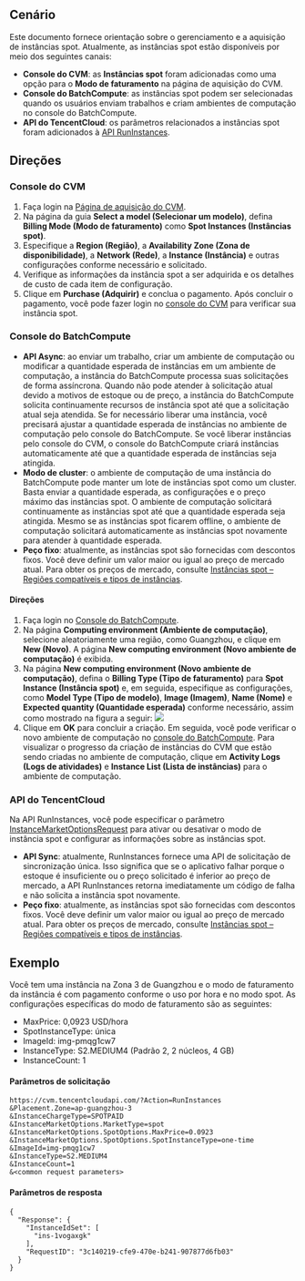 ## Cenário
Este documento fornece orientação sobre o gerenciamento e a aquisição de instâncias spot. Atualmente, as instâncias spot estão disponíveis por meio dos seguintes canais:
- **Console do CVM**: as **Instâncias spot** foram adicionadas como uma opção para o **Modo de faturamento** na página de aquisição do CVM.
- **Console do BatchCompute**: as instâncias spot podem ser selecionadas quando os usuários enviam trabalhos e criam ambientes de computação no console do BatchCompute.
- **API do TencentCloud**: os parâmetros relacionados a instâncias spot foram adicionados à [API RunInstances](https://intl.cloud.tencent.com/document/product/213/33237).


## Direções
### Console do CVM

1. Faça login na [Página de aquisição do CVM](https://buy.cloud.tencent.com/cvm).
2. Na página da guia **Select a model (Selecionar um modelo)**, defina **Billing Mode (Modo de faturamento)** como **Spot Instances (Instâncias spot)**.
3. Especifique a **Region (Região)**, a **Availability Zone (Zona de disponibilidade)**, a **Network (Rede)**, a **Instance (Instância)** e outras configurações conforme necessário e solicitado.
4. Verifique as informações da instância spot a ser adquirida e os detalhes de custo de cada item de configuração.
5. Clique em **Purchase (Adquirir)** e conclua o pagamento.
Após concluir o pagamento, você pode fazer login no [console do CVM](https://console.cloud.tencent.com/cvm) para verificar sua instância spot.

### Console do BatchCompute
- **API Async**: ao enviar um trabalho, criar um ambiente de computação ou modificar a quantidade esperada de instâncias em um ambiente de computação, a instância do BatchCompute processa suas solicitações de forma assíncrona. Quando não pode atender à solicitação atual devido a motivos de estoque ou de preço, a instância do BatchCompute solicita continuamente recursos de instância spot até que a solicitação atual seja atendida.
Se for necessário liberar uma instância, você precisará ajustar a quantidade esperada de instâncias no ambiente de computação pelo console do BatchCompute. Se você liberar instâncias pelo console do CVM, o console do BatchCompute criará instâncias automaticamente até que a quantidade esperada de instâncias seja atingida.
- **Modo de cluster**: o ambiente de computação de uma instância do BatchCompute pode manter um lote de instâncias spot como um cluster. Basta enviar a quantidade esperada, as configurações e o preço máximo das instâncias spot. O ambiente de computação solicitará continuamente as instâncias spot até que a quantidade esperada seja atingida. Mesmo se as instâncias spot ficarem offline, o ambiente de computação solicitará automaticamente as instâncias spot novamente para atender à quantidade esperada.
- **Peço fixo**: atualmente, as instâncias spot são fornecidas com descontos fixos. Você deve definir um valor maior ou igual ao preço de mercado atual. Para obter os preços de mercado, consulte [Instâncias spot – Regiões compatíveis e tipos de instâncias](https://intl.cloud.tencent.com/document/product/213/17817).

#### Direções

1. Faça login no [Console do BatchCompute](https://console.cloud.tencent.com/batch/env).
2. Na página **Computing environment (Ambiente de computação)**, selecione aleatoriamente uma região, como Guangzhou, e clique em **New (Novo)**.
A página **New computing environment (Novo ambiente de computação)** é exibida.
3. Na página **New computing environment (Novo ambiente de computação)**, defina o **Billing Type (Tipo de faturamento)** para **Spot Instance (Instância spot)** e, em seguida, especifique as configurações, como **Model Type (Tipo de modelo)**, **Image (Imagem)**, **Name (Nome)** e **Expected quantity (Quantidade esperada)** conforme necessário, assim como mostrado na figura a seguir:
![](https://main.qcloudimg.com/raw/afb048292803098eeddd7c9ae6ede96a.png)
4. Clique em **OK** para concluir a criação.
Em seguida, você pode verificar o novo ambiente de computação no [console do BatchCompute](https://console.cloud.tencent.com/batch/env). Para visualizar o progresso da criação de instâncias do CVM que estão sendo criadas no ambiente de computação, clique em **Activity Logs (Logs de atividades)** e **Instance List (Lista de instâncias)** para o ambiente de computação.


### API do TencentCloud
Na API RunInstances, você pode especificar o parâmetro [InstanceMarketOptionsRequest](https://intl.cloud.tencent.com/document/api/213/15753#InstanceMarketOptionsRequest) para ativar ou desativar o modo de instância spot e configurar as informações sobre as instâncias spot.
* **API Sync**: atualmente, RunInstances fornece uma API de solicitação de sincronização única. Isso significa que se o aplicativo falhar porque o estoque é insuficiente ou o preço solicitado é inferior ao preço de mercado, a API RunInstances retorna imediatamente um código de falha e não solicita a instância spot novamente.
* **Peço fixo**: atualmente, as instâncias spot são fornecidas com descontos fixos. Você deve definir um valor maior ou igual ao preço de mercado atual. Para obter os preços de mercado, consulte [Instâncias spot – Regiões compatíveis e tipos de instâncias](https://intl.cloud.tencent.com/document/product/213/17817).

## Exemplo
Você tem uma instância na Zona 3 de Guangzhou e o modo de faturamento da instância é com pagamento conforme o uso por hora e no modo spot. As configurações específicas do modo de faturamento são as seguintes:
- MaxPrice: 0,0923 USD/hora
- SpotInstanceType: única
- ImageId: img-pmqg1cw7
- InstanceType: S2.MEDIUM4 (Padrão 2, 2 núcleos, 4 GB)
- InstanceCount: 1

#### Parâmetros de solicitação
```
https://cvm.tencentcloudapi.com/?Action=RunInstances
&Placement.Zone=ap-guangzhou-3
&InstanceChargeType=SPOTPAID
&InstanceMarketOptions.MarketType=spot
&InstanceMarketOptions.SpotOptions.MaxPrice=0.0923
&InstanceMarketOptions.SpotOptions.SpotInstanceType=one-time
&ImageId=img-pmqg1cw7
&InstanceType=S2.MEDIUM4
&InstanceCount=1
&<common request parameters>
```

#### Parâmetros de resposta
```
{
  "Response": {
    "InstanceIdSet": [
      "ins-1vogaxgk"
    ],
    "RequestID": "3c140219-cfe9-470e-b241-907877d6fb03"
  }
}
```
